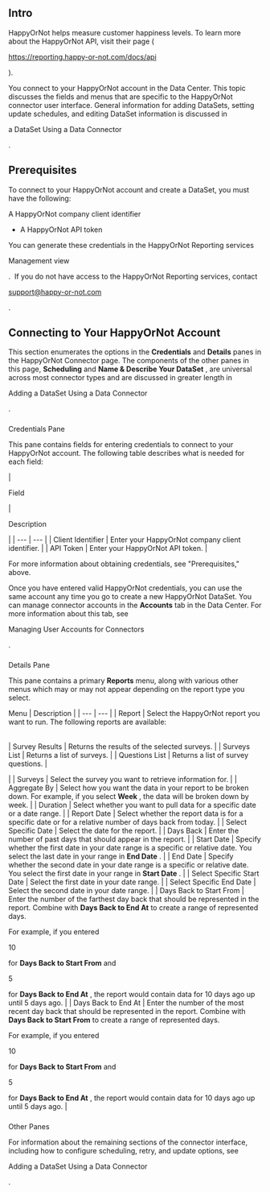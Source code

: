 

Intro
-------

HappyOrNot helps measure customer happiness levels. To learn more about the HappyOrNot API, visit their page (

https://reporting.happy-or-not.com/docs/api

).


 You connect to your HappyOrNot account in the Data Center. This topic discusses the fields and menus that are specific to the HappyOrNot connector user interface. General information for adding DataSets, setting update schedules, and editing DataSet information is discussed in

a DataSet Using a Data Connector

.


 Prerequisites
---------------

To connect to your HappyOrNot account and create a DataSet, you must have the following:

 A HappyOrNot company client identifier
* A HappyOrNot API token

You can generate these credentials in the HappyOrNot Reporting services

Management view

.  If you do not have access to the HappyOrNot Reporting services, contact

support@happy-or-not.com

.


 Connecting to Your HappyOrNot Account
---------------------------------------


 This section enumerates the options in the
 **Credentials**
 and
 **Details**
 panes in the HappyOrNot Connector page. The components of the other panes in this page,
 **Scheduling**
 and
 **Name & Describe Your DataSet**
 , are universal across most connector types and are discussed in greater length in

Adding a DataSet Using a Data Connector

.


###

Credentials Pane


 This pane contains fields for entering credentials to connect to your HappyOrNot account. The following table describes what is needed for each field:


|

Field

|

Description

|
| --- | --- |
|
 Client Identifier
  |
 Enter your HappyOrNot company client identifier.
  |
|
 API Token
  |
 Enter your HappyOrNot API token.
  |

For more information about obtaining credentials, see "Prerequisites," above.

Once you have entered valid HappyOrNot credentials, you can use the same account any time you go to create a new HappyOrNot DataSet. You can manage connector accounts in the
 **Accounts**
 tab in the Data Center. For more information about this tab, see

Managing User Accounts for Connectors

.


###
 Details Pane

This pane contains a primary
 **Reports**
 menu, along with various other menus which may or may not appear depending on the report type you select.


 Menu
  |
 Description
  |
| --- | --- |
|
 Report
  |
 Select the HappyOrNot report you want to run. The following reports are available:


|  |  |
| --- | --- |
|
 Survey Results
  |
 Returns the results of the selected surveys.
  |
|
 Surveys List
  |
 Returns a list of surveys.
  |
|
 Questions List
  |
 Returns a list of survey questions.
  |

|
|
 Surveys
  |
 Select the survey you want to retrieve information for.
  |
|
 Aggregate By
  |
 Select how you want the data in your report to be broken down. For example, if you select
 **Week**
 , the data will be broken down by week.
  |
|
 Duration
  |
 Select whether you want to pull data for a specific date or a date range.
  |
|
 Report Date
  |
 Select whether the report data is for a specific date or for a relative number of days back from today.
  |
|
 Select Specific Date
  |
 Select the date for the report.
  |
|
 Days Back
  |
 Enter the number of past days that should appear in the report.
  |
|
 Start Date
  |
 Specify whether the first date in your date range is a specific or relative date. You select the last date in your range in
 **End Date**
 .
  |
|
 End Date
  |
 Specify whether the second date in your date range is a specific or relative date. You select the first date in your range in
 **Start Date**
 .
  |
|
 Select Specific Start Date
  |
 Select the first date in your date range.
  |
|
 Select Specific End Date
  |
 Select the second date in your date range.
  |
|
 Days Back to Start From
  |
 Enter the number of the farthest day back that should be represented in the report. Combine with
 **Days Back to End At**
 to create a range of represented days.


 For example, if you entered

10

for
 **Days Back to Start From**
 and

5

for
 **Days Back to End At**
 , the report would contain data for 10 days ago up until 5 days ago.
  |
|
 Days Back to End At
  |
 Enter the number of the most recent day back that should be represented in the report. Combine with
 **Days Back to Start From**
 to create a range of represented days.


 For example, if you entered

10

for
 **Days Back to Start From**
 and

5

for
 **Days Back to End At**
 , the report would contain data for 10 days ago up until 5 days ago.
  |


###
 Other Panes

For information about the remaining sections of the connector interface, including how to configure scheduling, retry, and update options, see

Adding a DataSet Using a Data Connector

.

